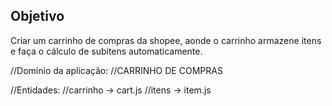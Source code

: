## Objetivo

Criar um carrinho de compras da shopee, aonde o carrinho armazene itens e faça o cálculo de subitens automaticamente.

//Domínio da aplicação: 
//CARRINHO DE COMPRAS

//Entidades:
//carrinho -> cart.js
//itens -> item.js





